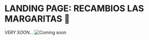 # LANDING PAGE: RECAMBIOS LAS MARGARITAS 🔧
*VERY SOON...*
![Coming soon](https://img.freepik.com/vector-gratis/proximamente-texto-sobre-fondo-oscuro-amanecer-abstracto-efecto-movimiento_157027-1073.jpg?t=st=1710870088~exp=1710873688~hmac=24f4892713e67ff6a5fdd8fc8114236afa2c435de199755aac0b069b755aa4c2&w=1380)